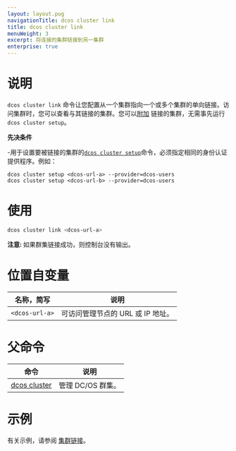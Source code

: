 ```yaml
---
layout: layout.pug
navigationTitle: dcos cluster link
title: dcos cluster link
menuWeight: 3
excerpt: 将连接的集群链接到另一集群
enterprise: true
---
```


# 说明
`dcos cluster link` 命令让您配置从一个集群指向一个或多个集群的单向链接。访问集群时，您可以查看与其链接的集群。您可以[附加](/cn/1.11/cli/command-reference/dcos-cluster/dcos-cluster-attach/) 链接的集群，无需事先运行 `dcos cluster setup`。

**先决条件**

-用于设置要被链接的集群的[`dcos cluster setup`](/cn/1.11/cli/command-reference/dcos-cluster/dcos-cluster-setup/)命令，必须指定相同的身份认证提供程序。例如：

  ```
  dcos cluster setup <dcos-url-a> --provider=dcos-users
  dcos cluster setup <dcos-url-b> --provider=dcos-users
  ```

# 使用

```bash
dcos cluster link <dcos-url-a>
```

<p class="message--note"><strong>注意: </strong> 如果群集链接成功，则控制台没有输出。</p>

# 位置自变量

| 名称，简写 | 说明 |
|---------|-------------|
| `<dcos-url-a>` | 可访问管理节点的 URL 或 IP 地址。 |


# 父命令

| 命令 | 说明 |
|---------|-------------|
|  [dcos cluster](/cn/1.11/cli/command-reference/dcos-cluster/) | 管理 DC/OS 群集。 |

# 示例
有关示例，请参阅 [集群链接](/cn/1.11/administering-clusters/multiple-clusters/cluster-links/)。
